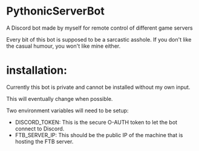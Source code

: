 # PythonicServerBot
A Discord bot made by myself for remote control of different game servers

Every bit of this bot is supposed to be a sarcastic asshole. If you don't like the casual humour, you won't like mine either.

# installation:
Currently this bot is private and cannot be installed without my own input.

This will eventually change when possible.

Two environment variables will need to be setup:
* DISCORD_TOKEN: This is the secure O-AUTH token to let the bot connect to Discord.
* FTB_SERVER_IP: This should be the public IP of the machine that is hosting the FTB server.
